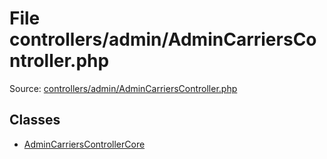 File controllers/admin/AdminCarriersController.php
=========

Source: [controllers/admin/AdminCarriersController.php](https://github.com/PrestaShop/PrestaShop/blob/1.5.0.9/controllers/admin/AdminCarriersController.php)


Classes
-------

* [AdminCarriersControllerCore](class.AdminCarriersControllerCore.md)

